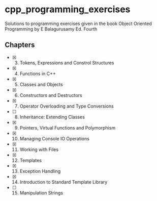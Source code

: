 # cpp_programming_exercises

Solutions to programming exercises given in the book Object Oriented Programming by E Balagurusamy Ed. Fourth

## Chapters

- [x] 3.  Tokens, Expressions and Constrol Structures
- [x] 4.  Functions in C++
- [x] 5.  Classes and Objects
- [x] 6.  Constructors and Destructors
- [x] 7.  Operator Overloading and Type Conversions
- [ ] 8.  Inheritance: Extending Classes
- [x] 9.  Pointers, Virtual Functions and Polymorphism
- [x] 10. Managing Console IO Operations
- [x] 11. Working with Files
- [x] 12. Templates
- [x] 13. Exception Handling
- [x] 14. Introduction to Standard Template Library
- [ ] 15. Manipulation Strings
